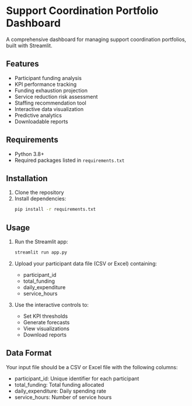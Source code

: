 # Support Coordination Portfolio Dashboard

A comprehensive dashboard for managing support coordination portfolios, built with Streamlit.

## Features

- Participant funding analysis
- KPI performance tracking
- Funding exhaustion projection
- Service reduction risk assessment
- Staffing recommendation tool
- Interactive data visualization
- Predictive analytics
- Downloadable reports

## Requirements

- Python 3.8+
- Required packages listed in `requirements.txt`

## Installation

1. Clone the repository
2. Install dependencies:
   ```bash
   pip install -r requirements.txt
   ```

## Usage

1. Run the Streamlit app:
   ```bash
   streamlit run app.py
   ```

2. Upload your participant data file (CSV or Excel) containing:
   - participant_id
   - total_funding
   - daily_expenditure
   - service_hours

3. Use the interactive controls to:
   - Set KPI thresholds
   - Generate forecasts
   - View visualizations
   - Download reports

## Data Format

Your input file should be a CSV or Excel file with the following columns:

- participant_id: Unique identifier for each participant
- total_funding: Total funding allocated
- daily_expenditure: Daily spending rate
- service_hours: Number of service hours